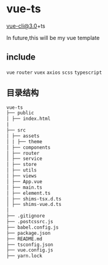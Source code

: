 # vue-ts
vue-cli@3.0+ts

In future,this will be my vue template

## include
`vue` `router` `vuex` `axios` `scss` `typescript`

## 目录结构
```txt
vue-ts
├── public              
│ ├── index.html
|
├── src              
│ ├── assets
│ | ├── theme
│ ├── components
│ ├── router
│ ├── service
│ ├── store
│ ├── utils
│ ├── views
│ ├── App.vue
│ ├── main.ts
│ ├── element.ts
│ ├── shims-tsx.d.ts
│ ├── shims-vue.d.ts
│ 
├── .gitignore
├── .postcssrc.js
├── babel.config.js
├── package.json
├── README.md
├── tsconfig.json
├── vue.config.js
├── yarn.lock
```